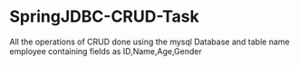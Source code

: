 # SpringJDBC-CRUD-Task

All the operations of CRUD done using the mysql Database and table name employee containing fields as ID,Name,Age,Gender

